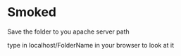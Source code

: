 # Smoked

Save the folder to you apache server path

type in localhost/FolderName in your browser to look at it
